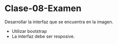 # Clase-08-Examen
Desarrollar la interfaz que se encuentra en la imagen. 
 * Utilizar bootstrap
 * La interfaz debe ser resposive.

